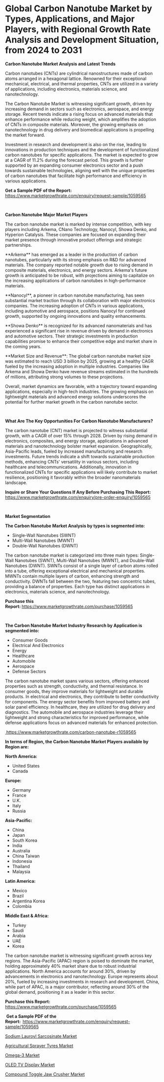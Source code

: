 <p><h1>Global Carbon Nanotube Market by Types, Applications, and Major Players, with Regional Growth Rate Analysis and Development Situation, from 2024 to 2031</h1></p><p><strong>Carbon Nanotube Market Analysis and Latest Trends</strong></p>
<p><p>Carbon nanotubes (CNTs) are cylindrical nanostructures made of carbon atoms arranged in a hexagonal lattice. Renowned for their exceptional mechanical, electrical, and thermal properties, CNTs are utilized in a variety of applications, including electronics, materials science, and nanotechnology.</p><p>The Carbon Nanotube Market is witnessing significant growth, driven by increasing demand in sectors such as electronics, aerospace, and energy storage. Recent trends indicate a rising focus on advanced materials that enhance performance while reducing weight, which amplifies the adoption of CNTs in composite materials. Moreover, the growing emphasis on nanotechnology in drug delivery and biomedical applications is propelling the market forward.</p><p>Investment in research and development is also on the rise, leading to innovations in production techniques and the development of functionalized carbon nanotubes for specific applications. The market is expected to grow at a CAGR of 11.2% during the forecast period. This growth is further supported by an expanding consumer electronics sector and a push towards sustainable technologies, aligning well with the unique properties of carbon nanotubes that facilitate high performance and efficiency in various applications.</p></p>
<p><strong>Get a Sample PDF of the Report:&nbsp;</strong> <a href="https://www.marketgrowthrate.com/enquiry/request-sample/1059565">https://www.marketgrowthrate.com/enquiry/request-sample/1059565</a></p>
<p>&nbsp;</p>
<p><strong>Carbon Nanotube Major Market Players</strong></p>
<p><p>The carbon nanotube market is marked by intense competition, with key players including Arkema, CNano Technology, Nanocyl, Showa Denko, and Hyperion Catalysis. These companies are focused on expanding their market presence through innovative product offerings and strategic partnerships.</p><p>**Arkema** has emerged as a leader in the production of carbon nanotubes, particularly with its strong emphasis on R&D for advanced materials. The company reported notable growth due to rising demand in composite materials, electronics, and energy sectors. Arkema's future growth is anticipated to be robust, with projections aiming to capitalize on the increasing applications of carbon nanotubes in high-performance materials.</p><p>**Nanocyl**, a pioneer in carbon nanotube manufacturing, has seen substantial market traction through its collaboration with major electronics companies. The increasing adoption of CNTs in various applications, including automotive and aerospace, positions Nanocyl for continued growth, supported by ongoing innovations and quality enhancements.</p><p>**Showa Denko** is recognized for its advanced nanomaterials and has experienced a significant rise in revenue driven by demand in electronics and automotive sectors. Their strategic investments in production capabilities promise to enhance their competitive edge and market share in the coming years.</p><p>**Market Size and Revenue**: The global carbon nanotube market size was estimated to reach USD 3 billion by 2025, growing at a healthy CAGR fueled by the increasing adoption in multiple industries. Companies like Arkema and Showa Denko have revenue streams estimated in the hundreds of millions, attributing strong volumes to these projections.</p><p>Overall, market dynamics are favorable, with a trajectory toward expanding applications, especially in high-tech industries. The growing emphasis on lightweight materials and advanced energy solutions underscores the potential for further market growth in the carbon nanotube sector.</p></p>
<p>&nbsp;</p>
<p><strong>What Are The Key Opportunities For Carbon Nanotube Manufacturers?</strong></p>
<p><p>The carbon nanotube (CNT) market is projected to witness substantial growth, with a CAGR of over 15% through 2028. Driven by rising demand in electronics, composites, and energy storage, applications in advanced materials and nanotechnology bolster market expansion. Geographically, Asia-Pacific leads, fueled by increased manufacturing and research investments. Future trends indicate a shift towards sustainable production methods, enhancing CNTs' versatility in various sectors, including healthcare and telecommunications. Additionally, innovation in functionalized CNTs for specific applications will likely contribute to market resilience, positioning it favorably within the broader nanomaterials landscape.</p></p>
<p><strong>Inquire or Share Your Questions If Any Before Purchasing This Report:</strong> <a href="https://www.marketgrowthrate.com/enquiry/pre-order-enquiry/1059565">https://www.marketgrowthrate.com/enquiry/pre-order-enquiry/1059565</a></p>
<p>&nbsp;</p>
<p><strong>Market Segmentation</strong></p>
<p><strong>The Carbon Nanotube Market Analysis by types is segmented into:</strong></p>
<p><ul><li>Single-Wall Nanotubes (SWNT)</li><li>Multi-Wall Nanotubes (MWNT)</li><li>Double-Wall Nanotubes (DWNT)</li></ul></p>
<p><p>The carbon nanotube market is categorized into three main types: Single-Wall Nanotubes (SWNT), Multi-Wall Nanotubes (MWNT), and Double-Wall Nanotubes (DWNT). SWNTs consist of a single layer of carbon atoms rolled into a tube, offering exceptional electrical and mechanical properties. MWNTs contain multiple layers of carbon, enhancing strength and conductivity. DWNTs fall between the two, featuring two concentric tubes, providing a balance of properties. Each type has distinct applications in electronics, materials science, and nanotechnology.</p></p>
<p><strong>Purchase this Report:&nbsp;</strong><a href="https://www.marketgrowthrate.com/purchase/1059565">https://www.marketgrowthrate.com/purchase/1059565</a></p>
<p>&nbsp;</p>
<p><strong>The Carbon Nanotube Market Industry Research by Application is segmented into:</strong></p>
<p><ul><li>Consumer Goods</li><li>Electrical And Electronics</li><li>Energy</li><li>Healthcare</li><li>Automobile</li><li>Aerospace</li><li>Defense Sectors</li></ul></p>
<p><p>The carbon nanotube market spans various sectors, offering enhanced properties such as strength, conductivity, and thermal resistance. In consumer goods, they improve materials for lightweight and durable products. In electrical and electronics, they contribute to better conductivity for components. The energy sector benefits from improved battery and solar panel efficiency. In healthcare, they are utilized for drug delivery and diagnostics. The automobile and aerospace industries leverage their lightweight and strong characteristics for improved performance, while defense applications focus on advanced materials for enhanced protection.</p></p>
<p><a href="https://www.marketgrowthrate.com/carbon-nanotube-r1059565">&nbsp;https://www.marketgrowthrate.com/carbon-nanotube-r1059565</a></p>
<p><strong>In terms of Region, the Carbon Nanotube Market Players available by Region are:</strong></p>
<p>
    <p> <strong> North America: </strong>
        <ul>
            <li>United States</li>
            <li>Canada</li>
        </ul>
        </p> 
    <p> <strong> Europe: </strong>
        <ul>
            <li>Germany</li>
            <li>France</li>
            <li>U.K.</li>
            <li>Italy</li>
            <li>Russia</li>
        </ul>
        </p> 
    <p> <strong> Asia-Pacific: </strong>
        <ul>
            <li>China</li>
            <li>Japan</li>
            <li>South Korea</li>
            <li>India</li>
            <li>Australia</li>
            <li>China Taiwan</li>
            <li>Indonesia</li>
            <li>Thailand</li>
            <li>Malaysia</li>
        </ul>
        </p> 
    <p> <strong> Latin America: </strong>
        <ul>
            <li>Mexico</li>
            <li>Brazil</li>
            <li>Argentina Korea</li>
            <li>Colombia</li>
        </ul>
        </p> 
    <p> <strong> Middle East & Africa: </strong>
        <ul>
            <li>Turkey</li>
            <li>Saudi</li>
            <li>Arabia</li>
            <li>UAE</li>
            <li>Korea</li>
        </ul>
    </p>
    </p>
<p><p>The carbon nanotube market is witnessing significant growth across key regions. The Asia-Pacific (APAC) region is poised to dominate the market, holding approximately 40% market share due to robust industrial applications. North America accounts for around 30%, driven by advancements in electronics and nanotechnology. Europe represents about 20%, fueled by increasing investments in research and development. China, while part of APAC, is a major contributor, reflecting around 30% of the global demand, positioning it as a leader in this sector.</p></p>
<p><strong>Purchase this Report: </strong><a href="https://www.marketgrowthrate.com/purchase/1059565">https://www.marketgrowthrate.com/purchase/1059565</a></p>
<p>&nbsp;<strong>Get a Sample PDF of the Report:&nbsp;&nbsp;</strong><a href="https://www.marketgrowthrate.com/enquiry/request-sample/1059565">https://www.marketgrowthrate.com/enquiry/request-sample/1059565</a></p>
<p><strong></strong></p>
<p><p><a href="https://github.com/FlorianWolf90/Market-Research-Report-List-1/blob/main/sodium-lauroyl-sarcosinate-market.md">Sodium Lauroyl Sarcosinate Market</a></p><p><a href="https://medium.com/@vincentbutlerjxxf/charting-the-future-comprehensive-analysis-of-the-global-agricultural-sprayer-tyres-market-2024-9f44436153c4?postPublishedType=repub">Agricultural Sprayer Tyres Market</a></p><p><a href="https://github.com/NargisHussain75/Market-Research-Report-List-1/blob/main/omega-3-market.md">Omega-3 Market</a></p><p><a href="https://issuu.com/reportprime-2/docs/oled-tv-display-market-size-2030.pp_be369cad0cf018">OLED TV Display Market</a></p><p><a href="https://medium.com/@vincentbutlerjxxf/global-compound-toggle-jaw-crusher-market-analysis-key-market-trends-and-future-projections-2024-6fde4d11fa6e?postPublishedType=repub">Compound Toggle Jaw Crusher Market</a></p></p>